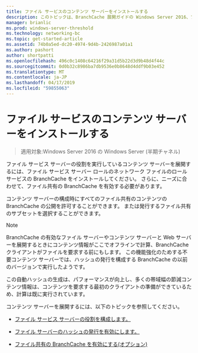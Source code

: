 ```yaml
---
title: ファイル サービスのコンテンツ サーバーをインストールする
description: このトピックは、BranchCache 展開ガイドの Windows Server 2016、ブランチ オフィスに WAN 帯域幅使用量を最適化するために分散され、ホスト型キャッシュ モードで BranchCache を展開する方法を示しますの一部
manager: brianlic
ms.prod: windows-server-threshold
ms.technology: networking-bc
ms.topic: get-started-article
ms.assetid: 74b0a5ed-dc20-4974-9d4b-2426987a01a1
ms.author: pashort
author: shortpatti
ms.openlocfilehash: 496c0c1408c64216f29a31d5b22d3d9b48d4f44c
ms.sourcegitcommit: 0d0b32c8986ba7db9536e0b8648d4ddf9b03e452
ms.translationtype: MT
ms.contentlocale: ja-JP
ms.lasthandoff: 04/17/2019
ms.locfileid: "59855063"
---
```

# <a name="install-file-services-content-servers"></a>ファイル サービスのコンテンツ サーバーをインストールする

>適用対象:Windows Server 2016 の Windows Server (半期チャネル)

ファイル サービス サーバーの役割を実行しているコンテンツ サーバーを展開するには、ファイル サービス サーバー ロールのネットワーク ファイルのロール サービスの BranchCache をインストールしてください。 さらに、ニーズに合わせて、ファイル共有の BranchCache を有効する必要があります。  
  
コンテンツ サーバーの構成時にすべてのファイル共有のコンテンツの BranchCache の公開を許可することができます。 または発行するファイル共有のサブセットを選択することができます。  
  
> [!NOTE]  
> BranchCache の有効なファイル サーバーやコンテンツ サーバーと Web サーバーを展開するときにコンテンツ情報がここでオフラインで計算、BranchCache クライアントがファイルを要求する前にもします。 この機能強化のためする不要コンテンツ サーバーでは、ハッシュの発行を構成する BranchCache の以前のバージョンで実行したようです。  
>   
> この自動ハッシュの生成は、パフォーマンスが向上し、多くの帯域幅の節減コンテンツ情報は、コンテンツを要求する最初のクライアントの準備ができているため、計算は既に実行されています。  
  
コンテンツ サーバーを展開するには、以下のトピックを参照してください。  
  
-   [ファイル サービス サーバーの役割を構成します。](../../branchcache/deploy/Configure-the-File-Services-server-role.md)  
  
-   [ファイル サーバーのハッシュの発行を有効にします。](../../branchcache/deploy/Enable-Hash-Publication-for-File-Servers.md)  
  
-   [ファイル共有の BranchCache を有効にする&#40;オプション&#41;](../../branchcache/deploy/enable-bc-on-file-share.md)  
  


